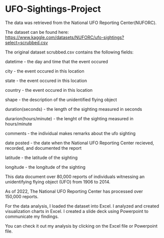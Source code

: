 # UFO-Sightings-Project

The data was retrieved from the National UFO Reporting Center(NUFORC).

The dataset can be found here: https://www.kaggle.com/datasets/NUFORC/ufo-sightings?select=scrubbed.csv

The original dataset scrubbed.csv contains the following fields:

datetime - the day and time that the event occured

city - the event occured in this location

state - the event occured in this location

country - the event occured in this location

shape - the description of the unidentified flying object

duration(seconds) - the length of the sighting measured in seconds

durarion(hours/minute) - the lenght of the sighting measured in hours/minute

comments - the individual makes remarks about the ufo sighting

date posted - the date when the National UFO Reporting Center recieved, recorded, and documented the report

latitude - the latitude of the sighting

longitude - the longitude of the sighting

This data document over 80,000 reports of individuals witnessing an unidentifying flying object (UFO) from 1906 to 2014.

As of 2022, The National UFO Reporting Center has processed over 150,000 reports.

For the data analysis, I loaded the dataset into Excel.
I analyzed and created visualization charts in Excel.
I created a slide deck using Powerpoint to communicate my findings.

You can check it out my analysis by clicking on the Excel file or Powerpoint file.
